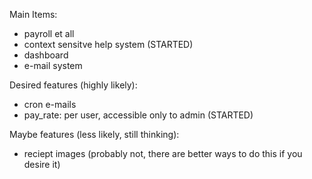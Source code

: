 Main Items:
 * payroll et all
 * context sensitve help system (STARTED)
 * dashboard
 * e-mail system

Desired features (highly likely):
 * cron e-mails
 * pay_rate: per user, accessible only to admin (STARTED)


Maybe features (less likely, still thinking):
 * reciept images (probably not, there are better ways to do this if you desire it)

